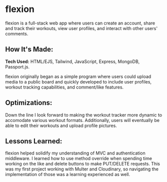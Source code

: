 # flexion
flexion is a full-stack web app where users can create an account, share and track their workouts, view user profiles, and interact with other users' comments.

## How It's Made:

**Tech Used:** HTML/EJS, Tailwind, JavaScript, Express, MongoDB, Passport.js.

flexion originally began as a simple program where users could upload media to a public board and quickly developed to include user profiles, workout tracking capabilities, and comment/like features.

## Optimizations:
Down the line I look forward to making the workout tracker more dynamic to accomodate various workout formats. Additionally, users will eventually be able to edit their workouts and upload profile pictures.

## Lessons Learned:
flexion helped solidify my understanding of MVC and authentication middleware. I learned how to use method override when spending time working on the like and delete buttons to make PUT/DELETE requests. This was my first project working with Multer and Cloudinary, so navigating the implementation of those was a learning experienced as well.